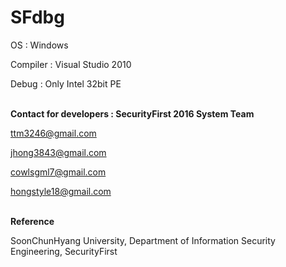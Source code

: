 # SFdbg

OS : Windows

Compiler : Visual Studio 2010

Debug : Only Intel 32bit PE


<br><b>Contact for developers : SecurityFirst 2016 System Team</b>

ttm3246@gmail.com

jhong3843@gmail.com

cowlsgml7@gmail.com

hongstyle18@gmail.com


<br><b>Reference</b>

SoonChunHyang University, Department of Information Security Engineering, SecurityFirst
